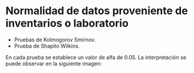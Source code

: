 # Normalidad de datos proveniente de inventarios o laboratorio

+ Pruebas de Kolmogorov Smirnov.
+ Prueba de Shapito Wilkins.

En cada prueba se establece un valor de alfa de 0.05.
La interpretación se puede observar en la siguiente imagen:



